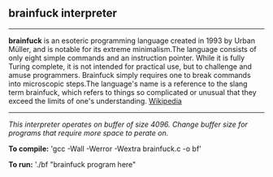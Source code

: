 ## brainfuck interpreter

---

__brainfuck__ is an esoteric programming language created in 1993 by Urban Müller, and is notable for its extreme minimalism.The language consists of only eight simple commands and an instruction pointer. While it is fully Turing complete, it is not intended for practical use, but to challenge and amuse programmers. Brainfuck simply requires one to break commands into microscopic steps.The language's name is a reference to the slang term brainfuck, which refers to things so complicated or unusual that they exceed the limits of one's understanding. [Wikipedia](https://en.wikipedia.org/wiki/Brainfuck)

---
*This interpreter operates on buffer of size 4096. Change buffer size for programs that require more space to perate on.*

**To compile:** 'gcc -Wall -Werror -Wextra brainfuck.c -o bf'

**To run:** './bf "brainfuck program here"
